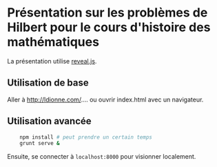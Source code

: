 # Présentation sur les problèmes de Hilbert pour le cours d'histoire des mathématiques

La présentation utilise [reveal.js](https://github.com/hakimel/reveal.js).

## Utilisation de base
Aller à http://ldionne.com/.... ou ouvrir index.html avec un navigateur.

## Utilisation avancée
```sh
    npm install # peut prendre un certain temps
    grunt serve &
```
Ensuite, se connecter à `localhost:8000` pour visionner localement.
